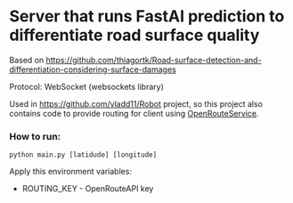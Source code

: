 # Server that runs FastAI prediction to differentiate road surface quality

Based on https://github.com/thiagortk/Road-surface-detection-and-differentiation-considering-surface-damages

Protocol: WebSocket (websockets library)

Used in https://github.com/vladd11/Robot project, so this project also contains code to provide routing for client
using [OpenRouteService](https://openrouteservice.org/).

### How to run:

    python main.py [latidude] [longitude]

Apply this environment variables:
- ROUTING_KEY - OpenRouteAPI key